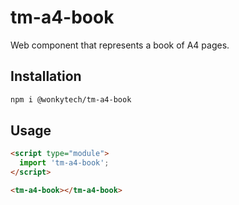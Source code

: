 # tm-a4-book

Web component that represents a book of A4 pages.

## Installation
```bash
npm i @wonkytech/tm-a4-book
```

## Usage
```html
<script type="module">
  import 'tm-a4-book';
</script>

<tm-a4-book></tm-a4-book>
```
